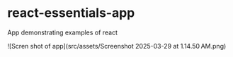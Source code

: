# react-essentials-app
App demonstrating examples of react 

![Scren shot of app](src/assets/Screenshot 2025-03-29 at 1.14.50 AM.png)
